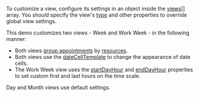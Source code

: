 To customize a view, configure its settings in an object inside the [views[]](/Documentation/ApiReference/UI_Components/dxScheduler/Configuration/views) array. You should specify the view's [type](/Documentation/ApiReference/UI_Components/dxScheduler/Configuration/views/#type) and other properties to override global view settings.

This demo customizes two views - Week and Work Week - in the following manner: 

* Both views [group appointments](/Demos/WidgetsGallery/Demo/Scheduler/GroupOrientation/) by [resources](/Demos/WidgetsGallery/Demo/Scheduler/Resources/).
* Both views use the [dateCellTemplate](/Documentation/ApiReference/UI_Components/dxScheduler/Configuration/views/#dateCellTemplate) to change the appearance of date cells.
* The Work Week view uses the [startDayHour](/Documentation/ApiReference/UI_Components/dxScheduler/Configuration/views/#startDayHour) and [endDayHour](/Documentation/ApiReference/UI_Components/dxScheduler/Configuration/views/#endDayHour) properties to set custom first and last hours on the time scale.

Day and Month views use default settings.
